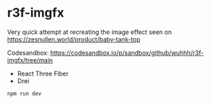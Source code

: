 # r3f-imgfx

Very quick attempt at recreating the image effect seen on https://zesnullen.world/product/baby-tank-top

Codesandbox: https://codesandbox.io/p/sandbox/github/wuhhh/r3f-imgfx/tree/main

- React Three Fiber
- Drei

`npm run dev`
